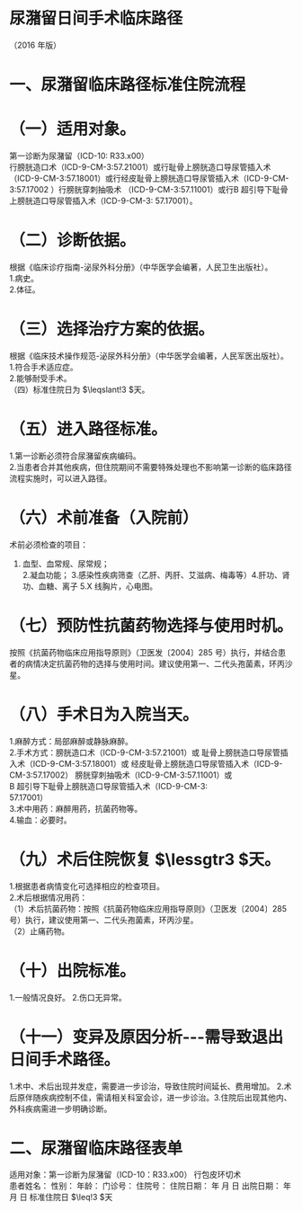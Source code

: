 # 尿潴留日间手术临床路径  
（2016 年版）  
# 一、尿潴留临床路径标准住院流程  
# （一）适用对象。  
第一诊断为尿潴留（ICD-10: R33.x00）  
行膀胱造口术（ICD-9-CM-3:57.21001）或行耻骨上膀胱造口导尿管插入术（ICD-9-CM-3:57.18001）或行经皮耻骨上膀胱造口导尿管插入术（ICD-9-CM-3:57.17002 ）行膀胱穿刺抽吸术 （ICD-9-CM-3:57.11001）或行B 超引导下耻骨上膀胱造口导尿管插入术（ICD-9-CM-3:  57.17001）。  
# （二）诊断依据。  
根据《临床诊疗指南-泌尿外科分册》（中华医学会编著，人民卫生出版社）。  
1.病史。  
2.体征。  
# （三）选择治疗方案的依据。  
根据《临床技术操作规范-泌尿外科分册》（中华医学会编著，人民军医出版社）。  
1.符合手术适应症。  
2.能够耐受手术。  
（四）标准住院日为 $\leqslant\!3 $天。  
# （五）进入路径标准。  
1.第一诊断必须符合尿潴留疾病编码。  
2.当患者合并其他疾病，但住院期间不需要特殊处理也不影响第一诊断的临床路径流程实施时，可以进入路径。  
# （六）术前准备（入院前）  
术前必须检查的项目：  
1. 血型、血常规、尿常规；  
2.凝血功能； 3.感染性疾病筛查（乙肝、丙肝、艾滋病、梅毒等）4.肝功、肾功、血糖、离子 5.X 线胸片，心电图。  
# （七）预防性抗菌药物选择与使用时机。  
按照《抗菌药物临床应用指导原则》（卫医发〔2004〕285 号）执行，并结合患者的病情决定抗菌药物的选择与使用时间。建议使用第一、二代头孢菌素，环丙沙星。  
# （八）手术日为入院当天。  
1.麻醉方式：局部麻醉或静脉麻醉。  
2.手术方式：膀胱造口术（ICD-9-CM-3:57.21001）或 耻骨上膀胱造口导尿管插入术（ICD-9-CM-3:57.18001）或  经皮耻骨上膀胱造口导尿管插入术（ICD-9-CM-3:57.17002） 膀胱穿刺抽吸术（ICD-9-CM-3:57.11001）或  
B 超引导下耻骨上膀胱造口导尿管插入术（ICD-9-CM-3:  
57.17001）  
3.术中用药：麻醉用药，抗菌药物等。  
4.输血：必要时。  
# （九）术后住院恢复 $\lessgtr3 $天。  
1.根据患者病情变化可选择相应的检查项目。  
2.术后根据情况用药：  
（1）术后抗菌药物：按照《抗菌药物临床应用指导原则》（卫医发〔2004〕285 号）执行，建议使用第一、二代头孢菌素，环丙沙星。  
（2）止痛药物。  
# （十）出院标准。  
1.一般情况良好。 2.伤口无异常。  
# （十一）变异及原因分析---需导致退出日间手术路径。  
1.术中、术后出现并发症，需要进一步诊治，导致住院时间延长、费用增加。 2.术后原伴随疾病控制不佳，需请相关科室会诊，进一步诊治。3.住院后出现其他内、外科疾病需进一步明确诊断。  
# 二、尿潴留临床路径表单  
适用对象：第一诊断为尿潴留（ICD-10：R33.x00） 行包皮环切术  
患者姓名：               性别：    年龄：      门诊号：        住院号：          住院日期：       年   月   日     出院日期：     年  月  日   标准住院日 $\leq\!3 $天  
